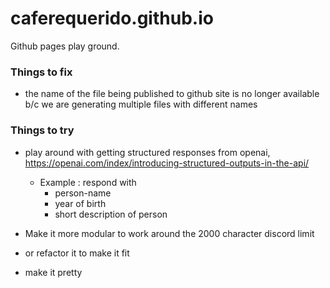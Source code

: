 # caferequerido.github.io

Github pages play ground.


### Things to fix
- the name of the file being published to github site is no longer available b/c we are generating multiple files with different names


### Things to try
- play around with getting structured responses from openai, https://openai.com/index/introducing-structured-outputs-in-the-api/
    - Example : respond with 
        - person-name
        - year of birth
        - short description of person


- Make it more modular to work around the 2000 character discord limit 
- or refactor it to make it fit
- make it pretty

